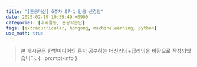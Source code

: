 ```yaml
---
title: "[혼공머신] 6주차 07-1 인공 신경망"
date: 2025-02-19 10:39:49 +0900
categories: [대외활동, 혼공학습단]
tags: [extracurricular, hongong, machinelearning, python]
use_math: true
---
```

> 본 게시글은 한빛미디어의 혼자 공부하는 머신러닝+딥러닝을 바탕으로 작성되었습니다.
{: .prompt-info }
